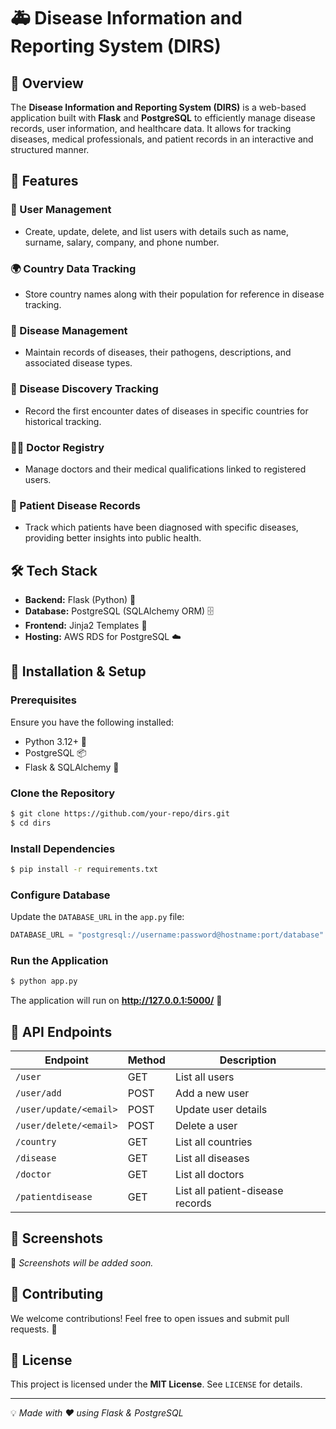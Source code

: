 # 🚑 Disease Information and Reporting System (DIRS)

## 📌 Overview
The **Disease Information and Reporting System (DIRS)** is a web-based application built with **Flask** and **PostgreSQL** to efficiently manage disease records, user information, and healthcare data. It allows for tracking diseases, medical professionals, and patient records in an interactive and structured manner.

## 🌟 Features

### 🏥 User Management
- Create, update, delete, and list users with details such as name, surname, salary, company, and phone number.

### 🌍 Country Data Tracking
- Store country names along with their population for reference in disease tracking.

### 🦠 Disease Management
- Maintain records of diseases, their pathogens, descriptions, and associated disease types.

### 📅 Disease Discovery Tracking
- Record the first encounter dates of diseases in specific countries for historical tracking.

### 👩‍⚕️ Doctor Registry
- Manage doctors and their medical qualifications linked to registered users.

### 🤒 Patient Disease Records
- Track which patients have been diagnosed with specific diseases, providing better insights into public health.

## 🛠️ Tech Stack

- **Backend:** Flask (Python) 🐍
- **Database:** PostgreSQL (SQLAlchemy ORM) 🗄️
- **Frontend:** Jinja2 Templates 🎨
- **Hosting:** AWS RDS for PostgreSQL ☁️

## 🚀 Installation & Setup

### Prerequisites
Ensure you have the following installed:
- Python 3.12+ 🐍
- PostgreSQL 📦
- Flask & SQLAlchemy 📜

### Clone the Repository
```sh
$ git clone https://github.com/your-repo/dirs.git
$ cd dirs
```

### Install Dependencies
```sh
$ pip install -r requirements.txt
```

### Configure Database
Update the `DATABASE_URL` in the `app.py` file:
```python
DATABASE_URL = "postgresql://username:password@hostname:port/database"
```

### Run the Application
```sh
$ python app.py
```

The application will run on **http://127.0.0.1:5000/** 🚀

## 📜 API Endpoints

| Endpoint | Method | Description |
|----------|--------|-------------|
| `/user` | GET | List all users |
| `/user/add` | POST | Add a new user |
| `/user/update/<email>` | POST | Update user details |
| `/user/delete/<email>` | POST | Delete a user |
| `/country` | GET | List all countries |
| `/disease` | GET | List all diseases |
| `/doctor` | GET | List all doctors |
| `/patientdisease` | GET | List all patient-disease records |

## 🎨 Screenshots

🚧 *Screenshots will be added soon.*

## 🤝 Contributing
We welcome contributions! Feel free to open issues and submit pull requests. 🚀

## 📜 License
This project is licensed under the **MIT License**. See `LICENSE` for details.

---

💡 *Made with ❤️ using Flask & PostgreSQL*

